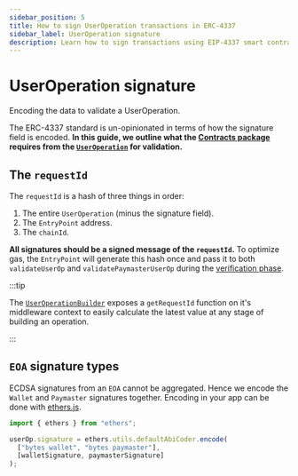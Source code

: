```yaml
---
sidebar_position: 5
title: How to sign UserOperation transactions in ERC-4337
sidebar_label: UserOperation signature
description: Learn how to sign transactions using EIP-4337 smart contract wallets and paymaster accounts. Get started with account abstraction today!
---
```


# UserOperation signature

Encoding the data to validate a UserOperation.

The ERC-4337 standard is un-opinionated in terms of how the signature field is encoded. **In this guide, we outline what the [Contracts package](/docs/category/contracts) requires from the [`UserOperation`](../introduction/erc-4337-overview.md#useroperation) for validation.**

## The `requestId`

The `requestId` is a hash of three things in order:

1. The entire `UserOperation` (minus the signature field).
2. The `EntryPoint` address.
3. The `chainId`.

**All signatures should be a signed message of the `requestId`.** To optimize gas, the `EntryPoint` will generate this hash once and pass it to both `validateUserOp` and `validatePaymasterUserOp` during the [verification phase](../introduction/erc-4337-overview.md#entrypoint).

:::tip

The [`UserOperationBuilder`](../packages/client-sdk/useroperation.md#useroperationbuilder) exposes a `getRequestId` function on it's middleware context to easily calculate the latest value at any stage of building an operation.

:::

## `EOA` signature types

ECDSA signatures from an `EOA` cannot be aggregated. Hence we encode the `Wallet` and `Paymaster` signatures together. Encoding in your app can be done with [ethers.js](https://docs.ethers.io/).

```typescript
import { ethers } from "ethers";

userOp.signature = ethers.utils.defaultAbiCoder.encode(
  ["bytes wallet", "bytes paymaster"],
  [walletSignature, paymasterSignature]
);
```
